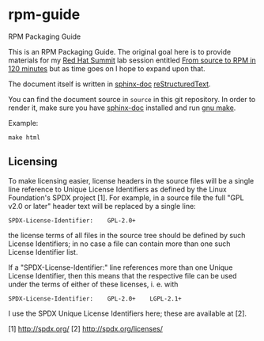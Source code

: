# rpm-guide
RPM Packaging Guide

This is an RPM Packaging Guide. The original goal here is to provide materials
for my [Red Hat Summit](https://www.redhat.com/en/summit) lab session entitled
[From source to RPM in 120
minutes](https://rh2016.smarteventscloud.com/connect/sessionDetail.ww?SESSION_ID=44520&tclass=popup)
but as time goes on I hope to expand upon that.

The document itself is written in
[sphinx-doc](http://www.sphinx-doc.org/en/stable/)
[reStructuredText](http://www.sphinx-doc.org/en/stable/rest.html).

You can find the document source in `source` in this git repository. In order
to render it, make sure you have
[sphinx-doc](http://www.sphinx-doc.org/en/stable/) installed and run [gnu
make](http://www.gnu.org/software/make/).

Example:

    make html


## Licensing

To make licensing easier, license headers in the source files will be
a single line reference to Unique License Identifiers as defined by
the Linux Foundation's SPDX project [1].  For example, in a source file the
full "GPL v2.0 or later" header text will be replaced by a single line:

    SPDX-License-Identifier:    GPL-2.0+

the license terms of all files in the source tree should be defined
by such License Identifiers; in no case a file can contain more than
one such License Identifier list.

If a "SPDX-License-Identifier:" line references more than one Unique
License Identifier, then this means that the respective file can be
used under the terms of either of these licenses, i. e. with

    SPDX-License-Identifier:    GPL-2.0+    LGPL-2.1+

I use the SPDX Unique License Identifiers here; these are available at [2].

[1] http://spdx.org/
[2] http://spdx.org/licenses/
